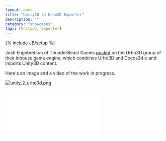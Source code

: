 ```yaml
---
layout: post
title: "Unity3D to Urho3D Exporter"
description: ""
category: "showcases"
tags: [Unity3D, exporter]
---
```

{% include JB/setup %}

Josh Engebretson of ThunderBeast Games [posted](https://groups.google.com/forum/#!topic/urho3d/QqXH-hMPxEQ) on the Urho3D group of their inhouse game engine, which combines Urho3D and Cocos2d-x and imports Unity3D content.

Here's an image and a video of the work in progress.

![unity_2_urho3d.png](https://dl.dropboxusercontent.com/u/90864981/unity_2_urho3d.png)

<div class="embed-container">
    <iframe src="//www.youtube.com/embed/m3ehQwfbjGg" frameborder="0" > </iframe>
</div>
